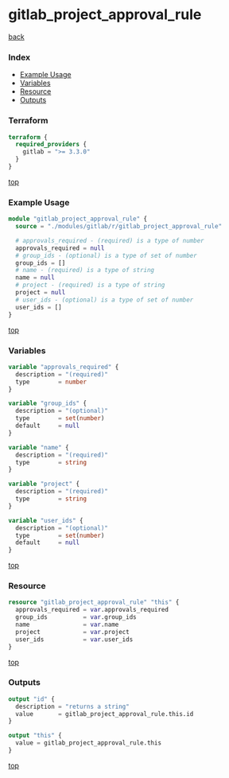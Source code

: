 # gitlab_project_approval_rule

[back](../gitlab.md)

### Index

- [Example Usage](#example-usage)
- [Variables](#variables)
- [Resource](#resource)
- [Outputs](#outputs)

### Terraform

```terraform
terraform {
  required_providers {
    gitlab = ">= 3.3.0"
  }
}
```

[top](#index)

### Example Usage

```terraform
module "gitlab_project_approval_rule" {
  source = "./modules/gitlab/r/gitlab_project_approval_rule"

  # approvals_required - (required) is a type of number
  approvals_required = null
  # group_ids - (optional) is a type of set of number
  group_ids = []
  # name - (required) is a type of string
  name = null
  # project - (required) is a type of string
  project = null
  # user_ids - (optional) is a type of set of number
  user_ids = []
}
```

[top](#index)

### Variables

```terraform
variable "approvals_required" {
  description = "(required)"
  type        = number
}

variable "group_ids" {
  description = "(optional)"
  type        = set(number)
  default     = null
}

variable "name" {
  description = "(required)"
  type        = string
}

variable "project" {
  description = "(required)"
  type        = string
}

variable "user_ids" {
  description = "(optional)"
  type        = set(number)
  default     = null
}
```

[top](#index)

### Resource

```terraform
resource "gitlab_project_approval_rule" "this" {
  approvals_required = var.approvals_required
  group_ids          = var.group_ids
  name               = var.name
  project            = var.project
  user_ids           = var.user_ids
}
```

[top](#index)

### Outputs

```terraform
output "id" {
  description = "returns a string"
  value       = gitlab_project_approval_rule.this.id
}

output "this" {
  value = gitlab_project_approval_rule.this
}
```

[top](#index)